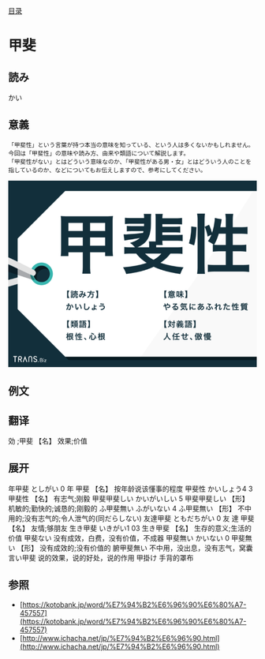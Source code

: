 [目录](./)
# 甲斐

## 読み

かい

## 意義

```
「甲斐性」という言葉が持つ本当の意味を知っている、という人は多くないかもしれません。今回は「甲斐性」の意味や読み方、由来や類語について解説します。
「甲斐性がない」とはどういう意味なのか、「甲斐性がある男・女」とはどういう人のことを指しているのか、などについてもお伝えしますので、参考にしてください。
```

![](bw1620_01_1200x900-768x576.png)

## 例文

## 翻译

効 ;甲斐
【名】
效果;价值

## 展开

年甲斐    としがい 0 年 甲斐 【名】 按年龄说该懂事的程度
甲斐性    かいしょう4 3 甲斐性 【名】 有志气;刚毅
甲斐甲斐しい    かいがいしい 5 甲斐甲斐しい 【形】 机敏的;勤快的;诚恳的;刚毅的
ふ甲斐無い    ふがいない 4 ふ甲斐無い 【形】 不中用的;没有志气的;令人泄气的(同だらしない)
友達甲斐    ともだちがい 0 友 達 甲斐 【名】 友情;够朋友
生き甲斐    いきがい1 03 生き甲斐 【名】 生存的意义;生活的价值
甲斐ない    没有成效，白费，没有价值，不成器
甲斐無い    かいない 0 甲斐無い 【形】 没有成效的;没有价值的
腑甲斐無い    不中用，没出息，没有志气，窝囊
言い甲斐    说的效果，说的好处，说的作用
甲掛け    手背的罩布

## 参照

* [https://kotobank.jp/word/%E7%94%B2%E6%96%90%E6%80%A7-457557](https://kotobank.jp/word/%E7%94%B2%E6%96%90%E6%80%A7-457557)
* [http://www.ichacha.net/jp/%E7%94%B2%E6%96%90.html](http://www.ichacha.net/jp/%E7%94%B2%E6%96%90.html)